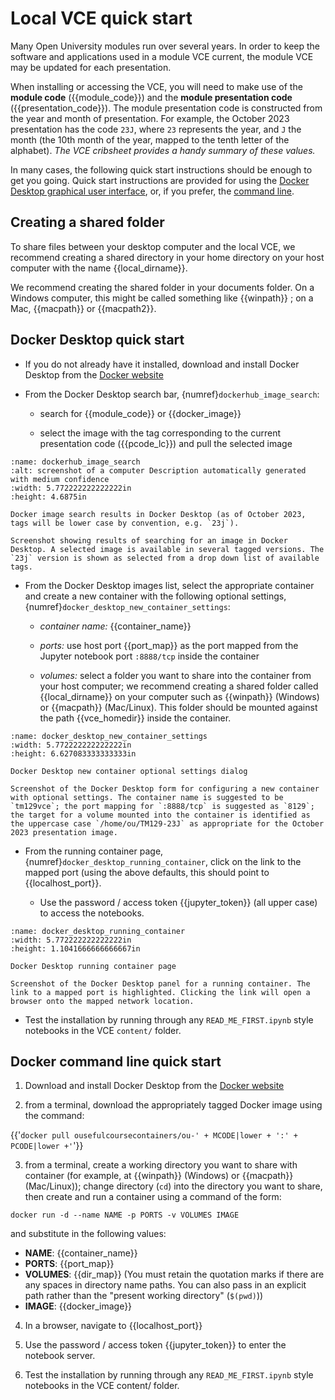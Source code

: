 # Local VCE quick start

Many Open University modules run over several years. In order to keep the software and applications used in a module VCE current, the module VCE may be updated for each presentation.

When installing or accessing the VCE, you will need to make use of the **module code** ({{module_code}}) and the **module presentation code** ({{presentation_code}}). The module presentation code is constructed from the year and month of presentation. For example, the October 2023 presentation has the code `23J`, where `23` represents the year, and `J` the month (the 10th month of the year, mapped to the tenth letter of the alphabet). *The VCE cribsheet provides a handy summary of these values.*

In many cases, the following quick start instructions should be enough to get you going. Quick start instructions are provided for using the [Docker Desktop graphical user interface](#docker-desktop-quick-start), or, if you prefer, the [command line](#docker-command-line-quick-start).

## Creating a shared folder

To share files between your desktop computer and the local VCE, we recommend creating a shared directory in your home directory on your host computer with the name {{local_dirname}}.

We recommend creating the shared folder in your documents folder. On a Windows computer, this might be called something like {{winpath}} ; on a Mac, {{macpath}} or {{macpath2}}.

## Docker Desktop quick start

- If you do not already have it installed, download and install Docker Desktop from the [Docker website](https://www.docker.com/products/docker-desktop/)

- From the Docker Desktop search bar, {numref}`dockerhub_image_search`:

  - search for {{module_code}} or {{docker_image}}

  - select the image with the tag corresponding to the current presentation code ({{pcode_lc}}) and pull the selected image

```{figure} md_assets/media/image8.png
:name: dockerhub_image_search
:alt: screenshot of a computer Description automatically generated with medium confidence
:width: 5.772222222222222in
:height: 4.6875in

Docker image search results in Docker Desktop (as of October 2023, tags will be lower case by convention, e.g. `23j`).

Screenshot showing results of searching for an image in Docker Desktop. A selected image is available in several tagged versions. The `23j` version is shown as selected from a drop down list of available tags.

```

- From the Docker Desktop images list, select the appropriate container and create a new container with the following optional settings, {numref}`docker_desktop_new_container_settings`:

  - *container name:* {{container_name}}

  - *ports:* use host port {{port_map}} as the port mapped from the Jupyter notebook port `:8888/tcp` inside the container

  - *volumes:* select a folder you want to share into the container from your host computer; we recommend creating a shared folder called {{local_dirname}} on your computer such as {{winpath}} (Windows) or {{macpath}} (Mac/Linux). This folder should be mounted against the path {{vce_homedir}} inside the container.

```{figure} md_assets/media/image10.png
:name: docker_desktop_new_container_settings
:width: 5.772222222222222in
:height: 6.627083333333333in

Docker Desktop new container optional settings dialog

Screenshot of the Docker Desktop form for configuring a new container with optional settings. The container name is suggested to be `tm129vce`; the port mapping for `:8888/tcp` is suggested as `8129`; the target for a volume mounted into the container is identified as the uppercase case `/home/ou/TM129-23J` as appropriate for the October 2023 presentation image.

```

- From the running container page, {numref}`docker_desktop_running_container`, click on the link to the mapped port (using the above defaults, this should point to {{localhost_port}}.

  - Use the password / access token {{jupyter_token}}  (all upper case) to access the notebooks.

```{figure} md_assets/media/image11.png
:name: docker_desktop_running_container
:width: 5.772222222222222in
:height: 1.1041666666666667in

Docker Desktop running container page

Screenshot of the Docker Desktop panel for a running container. The link to a mapped port is highlighted. Clicking the link will open a browser onto the mapped network location.

```

- Test the installation by running through any `READ_ME_FIRST.ipynb` style notebooks in the VCE `content/` folder.

## Docker command line quick start

1. Download and install Docker Desktop from the [Docker website](https://www.docker.com/products/docker-desktop/)

2. from a terminal, download the appropriately tagged Docker image using the command:

{{'`docker pull ousefulcoursecontainers/ou-' + MCODE|lower + ':' + PCODE|lower +'`'}}

3. from a terminal, create a working directory you want to share with container (for example, at {{winpath}} (Windows) or {{macpath}} (Mac/Linux)); change directory (`cd`) into the directory you want to share, then create and run a container using a command of the form:

`docker run -d --name NAME -p PORTS -v VOLUMES IMAGE`

and substitute in the following values:

- __NAME__: {{container_name}}
- __PORTS__: {{port_map}}
- __VOLUMES__: {{dir_map}} (You must retain the quotation marks if there are any spaces in directory name paths. You can also pass in an explicit path rather than the "present working directory" (`$(pwd)`))
- __IMAGE__: {{docker_image}}

4. In a browser, navigate to {{localhost_port}}

5. Use the password / access token {{jupyter_token}} to enter the notebook server.

6. Test the installation by running through any `READ_ME_FIRST.ipynb` style notebooks in the VCE content/ folder.
